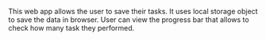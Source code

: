 This web app allows the user to save their tasks.
It uses local storage object to save the data in browser.
User can view the progress bar that allows to check how many task they performed.

